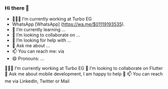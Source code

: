 ### Hi there 👋

- 👨🏽‍💻 I’m currently working at Turbo EG
- WhatsApp [WhatsApp] (https://wa.me/$01119193535).
- 🌱 I’m currently learning ...
- 👯 I’m looking to collaborate on ...
- 🤔 I’m looking for help with ...
- 💬 Ask me about ...
- 📫 You can reach me: via 
- 😄 Pronouns: ...

👨🏽‍💻 I’m currently working at Turbo EG
👯 I’m looking to collaborate on Flutter
💬 Ask me about mobile development, I am happy to help 🤝
📫 You can reach me via LinkedIn, Twitter or Mail
